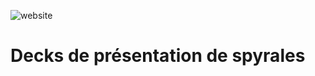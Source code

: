 ![website](https://github.com/spyrales/presentation/workflows/website/badge.svg)

# Decks de présentation de spyrales
